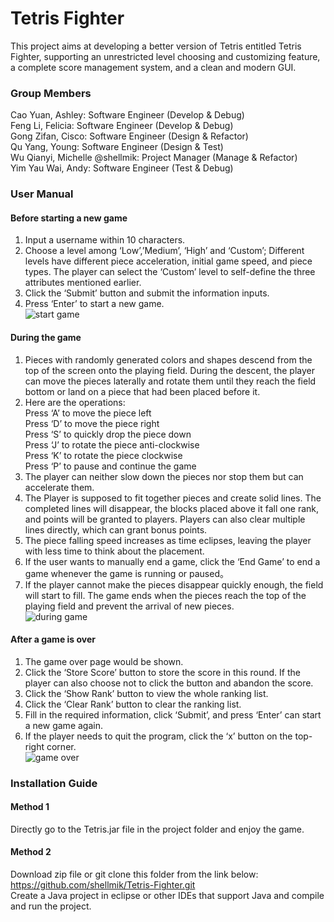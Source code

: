 # Tetris Fighter
This project aims at developing a better version of Tetris entitled Tetris Fighter, supporting an unrestricted level choosing and customizing feature, a complete score management system, and a clean and modern GUI.

### Group Members
Cao Yuan, Ashley: Software Engineer (Develop & Debug)<br />
Feng Li, Felicia: Software Engineer (Develop & Debug)<br />
Gong Zifan, Cisco: Software Engineer (Design & Refactor)<br />
Qu Yang, Young: Software Engineer (Design & Test)<br />
Wu Qianyi, Michelle @shellmik: Project Manager (Manage & Refactor)<br />
Yim Yau Wai, Andy: Software Engineer (Test & Debug)<br />

### User Manual
#### Before starting a new game
1.  Input a username within 10 characters.<br />
2.  Choose a level among ‘Low’,’Medium’, ‘High’ and ‘Custom’; Different levels have different piece acceleration, initial game speed, and piece types. The player can select the ‘Custom’ level to self-define the three attributes mentioned earlier.<br />
3.  Click the ‘Submit’ button and submit the information inputs.<br />
4.  Press ‘Enter’ to start a new game.<br />
![start game](https://github.com/shellmik/Tetris-Fighter/blob/master/doc/README1.png)

#### During the game
1.  Pieces with randomly generated colors and shapes descend from the top of the screen onto the playing field. During the descent, the player can move the pieces laterally and rotate them until they reach the field bottom or land on a piece that had been placed before it.<br /> 
2.  Here are the operations:<br />
Press ‘A’ to move the piece left<br />
Press ‘D’ to move the piece right<br />
Press ‘S’ to quickly drop the piece down<br />
Press ‘J’ to rotate the piece anti-clockwise<br />
Press ‘K’ to rotate the piece clockwise<br />
Press ‘P’ to pause and continue the game<br />
3.  The player can neither slow down the pieces nor stop them but can accelerate them.<br />
4.  The Player is supposed to fit together pieces and create solid lines. The completed lines will disappear, the blocks placed above it fall one rank, and points will be granted to players. Players can also clear multiple lines directly, which can grant bonus points.<br /> 
5.  The piece falling speed increases as time eclipses, leaving the player with less time to think about the placement.<br />
6.  If the user wants to manually end a game, click the ‘End Game’ to end a game whenever the game is running or paused。<br />
7.  If the player cannot make the pieces disappear quickly enough, the field will start to fill. The game ends when the pieces reach the top of the playing field and prevent the arrival of new pieces.<br />
![during game](https://github.com/shellmik/Tetris-Fighter/blob/master/doc/README2.png)

#### After a game is over
1.  The game over page would be shown.<br />
2.  Click the ‘Store Score’ button to store the score in this round. If the player can also choose not to click the button and abandon the score.<br />
3.  Click the ‘Show Rank’ button to view the whole ranking list.<br />
4.  Click the ‘Clear Rank’ button to clear the ranking list.<br />
5.  Fill in the required information, click ‘Submit’, and press ‘Enter’ can start a new game again.<br />
6.  If the player needs to quit the program, click the ‘x’ button on the top-right corner.<br />
![game over](https://github.com/shellmik/Tetris-Fighter/blob/master/doc/README3.png)

### Installation Guide
#### Method 1
Directly go to the Tetris.jar file in the project folder and enjoy the game.<br />

#### Method 2
Download zip file or git clone this folder from the link below:<br />
https://github.com/shellmik/Tetris-Fighter.git<br />
Create a Java project in eclipse or other IDEs that support Java and compile and run the project.<br />
